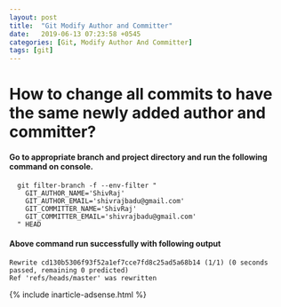 ```yaml
---
layout: post
title:  "Git Modify Author and Committer"
date:   2019-06-13 07:23:58 +0545
categories: [Git, Modify Author And Committer]
tags: [git]
---
```


# How to change all commits to have the same newly added author and committer?

#### Go to appropriate branch and project directory and run the following command on console.

```
  git filter-branch -f --env-filter "
    GIT_AUTHOR_NAME='ShivRaj' 
    GIT_AUTHOR_EMAIL='shivrajbadu@gmail.com'
    GIT_COMMITTER_NAME='ShivRaj'
    GIT_COMMITTER_EMAIL='shivrajbadu@gmail.com'
  " HEAD
 ```

#### Above command run successfully with following output

```
Rewrite cd130b5306f93f52a1ef7cce7fd8c25ad5a68b14 (1/1) (0 seconds passed, remaining 0 predicted)    
Ref 'refs/heads/master' was rewritten
```

{% include inarticle-adsense.html %}